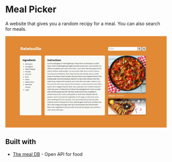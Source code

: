 # Meal Picker

A website that gives you a random recipy for a meal. You can also search for meals.

![picture](screenshot.JPG)

## Built with

* [The meal DB](https://www.themealdb.com/api.php) - Open API for food
